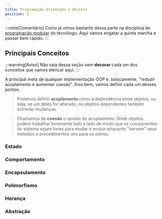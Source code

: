 ```yaml
---
title: Programação Orientada à Objetos
position: 2
---
```

:::note[Comentário]
Como já vimos bastante dessa parte na disciplina de [programação modular](../../../02-puc/03-segundo-periodo/04-programacao-modular.md) do tecnólogo. Aqui vamos engatar a quinta marcha e passar bem rápido.
:::

## Principais Conceitos

:::warning[Aviso]
Não saia dessa seção sem **decorar** cada um dos conceitos que vamos elencar aqui.
:::

A principal meta de qualquer implementação OOP é, basicamente, "reduzir acoplamento e aumentar coesão". Pois bem, vamos definir cada um desses pontos.

> Podemos definir **acoplamento** como a dependência entre objetos, ou seja, se um deles for alterado, os objetos dependentes também sofrerão mudanças.

> Chamamos de **coesão** o oposto do acoplamento. Onde objetos podem trabalhar livremente lado a lado de modo que os componentes do sistema sejam livres para mudar e evoluir enquanto "servem" seus métodos e procedimentos uns para os outros.

### Estado

### Comportamento

### Encapsulamento

### Polimorfismo

### Herança

### Abstração